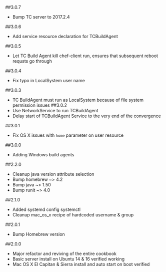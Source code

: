 ##3.0.7
* Bump TC server to 2017.2.4

##3.0.6
* Add service resource declaration for TCBuildAgent

##3.0.5
* Let TC Build Agent kill chef-client run, ensures that subsequent reboot requsts go through

##3.0.4
* Fix typo in LocalSystem user name

##3.0.3
* TC BuildAgent must run as LocalSystem because of file system permission issues
##3.0.2
* Use NetworkService to run TCBuildAgent
* Delay start of TCBuildAgent Service to the very end of the convergence

##3.0.1
* Fix OS X issues with `home` parameter on user resource

##3.0.0
* Adding Windows build agents

##2.2.0
* Cleanup java version attribute selection
* Bump homebrew ~> 4.2
* Bump java ~> 1.50
* Bump runit ~> 4.0

##2.1.0
* Added systemd config systemctl
* Cleanup mac_os_x recipe of hardcoded username & group

##2.0.1
* Bump Homebrew version

##2.0.0
* Major refactor and reviving of the entire cookbook
* Basic server install on Ubuntu 14 & 16 verified working
* Mac OS X El Capitan & Sierra install and auto start on boot verified
